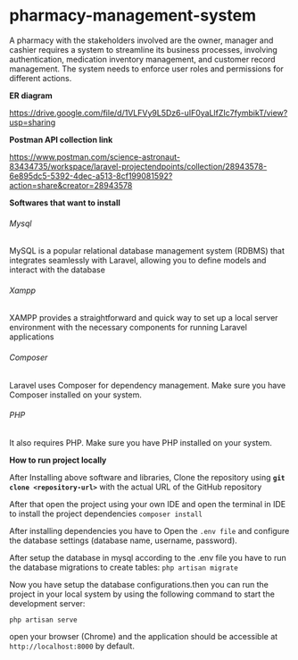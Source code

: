 # pharmacy-management-system
 A pharmacy with the stakeholders involved are the owner, manager and cashier requires a system to streamline its business processes, involving authentication, medication inventory management, and customer record management. The system needs to enforce user roles and permissions for different actions.
 
 **ER diagram**
  
  https://drive.google.com/file/d/1VLFVy9L5Dz6-uIF0yaLlfZIc7fymbikT/view?usp=sharing
 
 
  **Postman API collection link**
  
  https://www.postman.com/science-astronaut-83434735/workspace/laravel-projectendpoints/collection/28943578-6e895dc5-5392-4dec-a513-8cf199081592?action=share&creator=28943578
  
  
   
**Softwares that want to install**

###### _Mysql_   
MySQL is a popular relational database management system (RDBMS) that integrates seamlessly with Laravel, allowing you to define models and interact with the database    
###### _Xampp_
XAMPP provides a straightforward and quick way to set up a local server environment with the necessary components for running Laravel applications
###### _Composer_
Laravel uses Composer for dependency management. Make sure you have Composer installed on your system.
###### _PHP_
It also requires PHP. Make sure you have PHP installed on your system.


**How to run project locally**

After Installing above software and libraries,
Clone the repository using 
**`git clone <repository-url>`** 
with the actual URL of the GitHub repository

After that open the project using your own IDE and open the terminal in IDE to  install the project dependencies
`composer install`

After installing dependencies you have to Open the `.env file` and configure the database settings (database name, username, password).

After setup the database in mysql according to the .env file you have to run the database migrations to create tables:
`php artisan migrate`

Now you have setup the database configurations.then you can run the project in your local system
by using the following command to start the development server:

`php artisan serve`

open your browser (Chrome) and the application should be accessible at `http://localhost:8000` by default.











